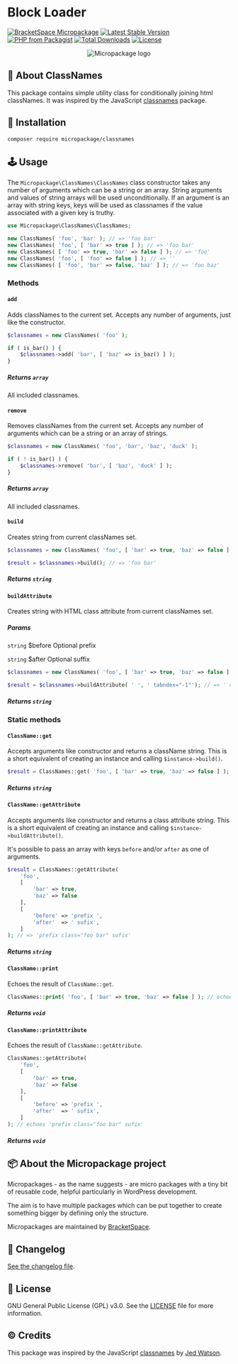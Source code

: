 # Block Loader

[![BracketSpace Micropackage](https://img.shields.io/badge/BracketSpace-Micropackage-brightgreen)](https://bracketspace.com)
[![Latest Stable Version](https://poser.pugx.org/micropackage/classnames/v/stable)](https://packagist.org/packages/micropackage/classnames)
[![PHP from Packagist](https://img.shields.io/packagist/php-v/micropackage/classnames.svg)](https://packagist.org/packages/micropackage/classnames)
[![Total Downloads](https://poser.pugx.org/micropackage/classnames/downloads)](https://packagist.org/packages/micropackage/classnames)
[![License](https://poser.pugx.org/micropackage/classnames/license)](https://packagist.org/packages/micropackage/classnames)

<p align="center">
    <img src="https://bracketspace.com/extras/micropackage/micropackage-small.png" alt="Micropackage logo"/>
</p>

## 🧬 About ClassNames

This package contains simple utility class for conditionally joining html classNames. It was inspired by the JavaScript [classnames](https://www.npmjs.com/package/classnames) package.

## 💾 Installation

``` bash
composer require micropackage/classnames
```

## 🕹 Usage

The `Micropackage\ClassNames\ClassNames` class constructor takes any number of arguments which can be a string or an array. String arguments and values of string arrays will be used unconditionally. If an argument is an array with string keys, keys will be used as classnames if the value associated with a given key is truthy.
```php
use Micropackage\ClassNames\ClassNames;

new ClassNames( 'foo', 'bar' ); // => 'foo bar'
new ClassNames( 'foo', [ 'bar' => true ] ); // => 'foo bar'
new ClassNames( [ 'foo' => true, 'bar' => false ] ); // => 'foo'
new ClassNames( 'foo', [ 'foo' => false ] ); // => ''
new ClassNames( [ 'foo', 'bar' => false, 'baz' ] ); // => 'foo baz'
```

### Methods

#### `add`

Adds classNames to the current set. Accepts any number of arguments, just like the constructor.

```php
$classnames = new ClassNames( 'foo' );

if ( is_bar() ) {
	$classnames->add( 'bar', [ 'baz' => is_baz() ] );
}
```

##### Returns `array`
All included classnames.

#### `remove`
Removes classNames from the current set. Accepts any number of arguments which can be a string or an array of strings.

```php
$classnames = new ClassNames( 'foo', 'bar', 'baz', 'duck' );

if ( ! is_bar() ) {
	$classnames->remove( 'bar', [ 'baz', 'duck' ] );
}
```

##### Returns `array`
All included classnames.

#### `build`
Creates string from current classNames set.

```php
$classnames = new ClassNames( 'foo', [ 'bar' => true, 'baz' => false ] );

$result = $classnames->build(); // => 'foo bar'
```

##### Returns `string`

#### `buildAttribute`
Creates string with HTML class attribute from current classNames set.

##### Params
`string` $before Optional prefix

`string` $after  Optional suffix

```php
$classnames = new ClassNames( 'foo', [ 'bar' => true, 'baz' => false ] );

$result = $classnames->buildAttribute( ' ', ' tabndex="-1"'); // => ' class="foo bar" tabindex="-1"'
```

##### Returns `string`

### Static methods

#### `ClassName::get`
Accepts arguments like constructor and returns a className string. This is a short equivalent of creating an instance and calling `$instance->build()`.

```php
$result = ClassNames::get( 'foo', [ 'bar' => true, 'baz' => false ] ); // => 'foo bar'
```

##### Returns `string`

#### `ClassName::getAttribute`
Accepts arguments like constructor and returns a class attribute string. This is a short equivalent of creating an instance and calling `$instance->buildAttribute()`.

It's possible to pass an array with keys `before` and/or `after` as one of arguments.

```php
$result = ClassNames::getAttribute(
	'foo',
	[
		'bar' => true,
		'baz' => false
	],
	[
		'before' => 'prefix ',
		'after'  => ' sufix',
	]
); // => 'prefix class="foo bar" sufix'
```

##### Returns `string`

#### `ClassName::print`
Echoes the result of `ClassName::get`.

```php
ClassNames::print( 'foo', [ 'bar' => true, 'baz' => false ] ); // echoes 'foo bar'
```

##### Returns `void`

#### `ClassName::printAttribute`
Echoes the result of `ClassName::getAttribute`.

```php
ClassNames::getAttribute(
	'foo',
	[
		'bar' => true,
		'baz' => false
	],
	[
		'before' => 'prefix ',
		'after'  => ' sufix',
	]
); // echoes 'prefix class="foo bar" sufix'
```

##### Returns `void`


## 📦 About the Micropackage project

Micropackages - as the name suggests - are micro packages with a tiny bit of reusable code, helpful particularly in WordPress development.

The aim is to have multiple packages which can be put together to create something bigger by defining only the structure.

Micropackages are maintained by [BracketSpace](https://bracketspace.com).

## 📖 Changelog

[See the changelog file](./CHANGELOG.md).

## 📃 License

GNU General Public License (GPL) v3.0. See the [LICENSE](./LICENSE) file for more information.

## © Credits

This package was inspired by the JavaScript [classnames](https://www.npmjs.com/package/classnames) by [Jed Watson](https://github.com/JedWatson).
